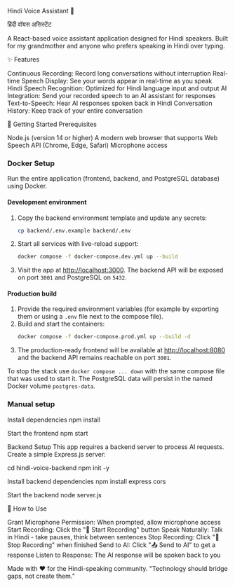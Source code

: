 Hindi Voice Assistant 🎤

हिंदी वॉयस असिस्टेंट

A React-based voice assistant application designed for Hindi speakers. Built for my grandmother and anyone who prefers speaking in Hindi over typing.

✨ Features

Continuous Recording: Record long conversations without interruption
Real-time Speech Display: See your words appear in real-time as you speak
Hindi Speech Recognition: Optimized for Hindi language input and output
AI Integration: Send your recorded speech to an AI assistant for responses
Text-to-Speech: Hear AI responses spoken back in Hindi
Conversation History: Keep track of your entire conversation

🚀 Getting Started
Prerequisites

Node.js (version 14 or higher)
A modern web browser that supports Web Speech API (Chrome, Edge, Safari)
Microphone access

### Docker Setup

Run the entire application (frontend, backend, and PostgreSQL database) using Docker.

#### Development environment

1. Copy the backend environment template and update any secrets:
   ```bash
   cp backend/.env.example backend/.env
   ```
2. Start all services with live-reload support:
   ```bash
   docker compose -f docker-compose.dev.yml up --build
   ```
3. Visit the app at [http://localhost:3000](http://localhost:3000). The backend API will be exposed on port `3001` and PostgreSQL on `5432`.

#### Production build

1. Provide the required environment variables (for example by exporting them or using a `.env` file next to the compose file).
2. Build and start the containers:
   ```bash
   docker compose -f docker-compose.prod.yml up --build -d
   ```
3. The production-ready frontend will be available at [http://localhost:8080](http://localhost:8080) and the backend API remains reachable on port `3001`.

To stop the stack use `docker compose ... down` with the same compose file that was used to start it. The PostgreSQL data will persist in the named Docker volume `postgres-data`.

### Manual setup

Install dependencies
  npm install

Start the frontend
  npm start


Backend Setup
This app requires a backend server to process AI requests. Create a simple Express.js server:

  cd hindi-voice-backend
  npm init -y

Install backend dependencies
  npm install express cors

Start the backend
  node server.js


🎯 How to Use

Grant Microphone Permission: When prompted, allow microphone access
Start Recording: Click the "🎤 Start Recording" button
Speak Naturally: Talk in Hindi - take pauses, think between sentences
Stop Recording: Click "🔴 Stop Recording" when finished
Send to AI: Click "📤 Send to AI" to get a response
Listen to Response: The AI response will be spoken back to you


Made with ❤️ for the Hindi-speaking community.
"Technology should bridge gaps, not create them."
